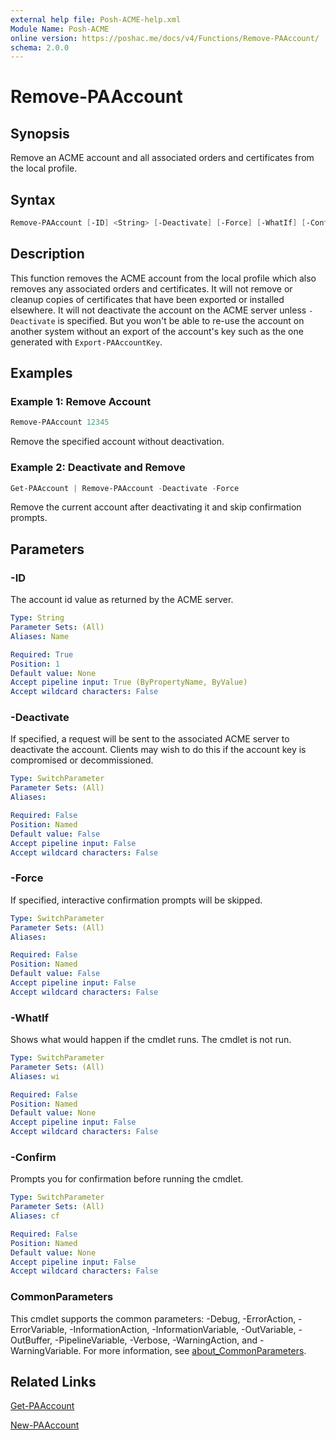 ```yaml
---
external help file: Posh-ACME-help.xml
Module Name: Posh-ACME
online version: https://poshac.me/docs/v4/Functions/Remove-PAAccount/
schema: 2.0.0
---
```


# Remove-PAAccount

## Synopsis

Remove an ACME account and all associated orders and certificates from the local profile.

## Syntax

```powershell
Remove-PAAccount [-ID] <String> [-Deactivate] [-Force] [-WhatIf] [-Confirm] [<CommonParameters>]
```

## Description

This function removes the ACME account from the local profile which also removes any associated orders and certificates. It will not remove or cleanup copies of certificates that have been exported or installed elsewhere. It will not deactivate the account on the ACME server unless `-Deactivate` is specified. But you won't be able to re-use the account on another system without an export of the account's key such as the one generated with `Export-PAAccountKey`.

## Examples

### Example 1: Remove Account

```powershell
Remove-PAAccount 12345
```

Remove the specified account without deactivation.

### Example 2: Deactivate and Remove

```powershell
Get-PAAccount | Remove-PAAccount -Deactivate -Force
```

Remove the current account after deactivating it and skip confirmation prompts.

## Parameters

### -ID
The account id value as returned by the ACME server.

```yaml
Type: String
Parameter Sets: (All)
Aliases: Name

Required: True
Position: 1
Default value: None
Accept pipeline input: True (ByPropertyName, ByValue)
Accept wildcard characters: False
```

### -Deactivate
If specified, a request will be sent to the associated ACME server to deactivate the account.
Clients may wish to do this if the account key is compromised or decommissioned.

```yaml
Type: SwitchParameter
Parameter Sets: (All)
Aliases:

Required: False
Position: Named
Default value: False
Accept pipeline input: False
Accept wildcard characters: False
```

### -Force
If specified, interactive confirmation prompts will be skipped.

```yaml
Type: SwitchParameter
Parameter Sets: (All)
Aliases:

Required: False
Position: Named
Default value: False
Accept pipeline input: False
Accept wildcard characters: False
```

### -WhatIf
Shows what would happen if the cmdlet runs.
The cmdlet is not run.

```yaml
Type: SwitchParameter
Parameter Sets: (All)
Aliases: wi

Required: False
Position: Named
Default value: None
Accept pipeline input: False
Accept wildcard characters: False
```

### -Confirm
Prompts you for confirmation before running the cmdlet.

```yaml
Type: SwitchParameter
Parameter Sets: (All)
Aliases: cf

Required: False
Position: Named
Default value: None
Accept pipeline input: False
Accept wildcard characters: False
```

### CommonParameters
This cmdlet supports the common parameters: -Debug, -ErrorAction, -ErrorVariable, -InformationAction, -InformationVariable, -OutVariable, -OutBuffer, -PipelineVariable, -Verbose, -WarningAction, and -WarningVariable. For more information, see [about_CommonParameters](http://go.microsoft.com/fwlink/?LinkID=113216).

## Related Links

[Get-PAAccount](Get-PAAccount.md)

[New-PAAccount](New-PAAccount.md)
